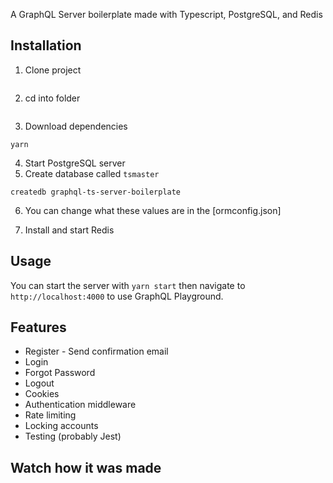 A GraphQL Server boilerplate made with Typescript, PostgreSQL, and Redis

## Installation

1. Clone project

```

```

2. cd into folder

```

```

3. Download dependencies

```
yarn
```

4. Start PostgreSQL server
5. Create database called `tsmaster`

```
createdb graphql-ts-server-boilerplate
```

6. You can change what these values are in the [ormconfig.json]

7. Install and start Redis

## Usage

You can start the server with `yarn start` then navigate to `http://localhost:4000` to use GraphQL Playground.

## Features

- Register - Send confirmation email
- Login
- Forgot Password
- Logout
- Cookies
- Authentication middleware
- Rate limiting
- Locking accounts
- Testing (probably Jest)

## Watch how it was made
